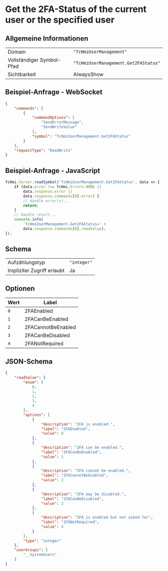 # Get the 2FA-Status of the current user or the specified user

## Allgemeine Informationen

|  |  |
| - | - |
| Domain | `"TcHmiUserManagement"` |
| Vollständiger Symbol-Pfad | `"TcHmiUserManagement.Get2FAStatus"` |
| Sichtbarkeit | AlwaysShow |

## Beispiel-Anfrage - WebSocket

```json
{
    "commands": [
        {
            "commandOptions": [
                "SendErrorMessage",
                "SendWriteValue"
            ],
            "symbol": "TcHmiUserManagement.Get2FAStatus"
        }
    ],
    "requestType": "ReadWrite"
}
```

## Beispiel-Anfrage - JavaScript

```javascript
TcHmi.Server.readSymbol('TcHmiUserManagement.Get2FAStatus', data => {
    if (data.error !== TcHmi.Errors.NONE ||
        data.response.error ||
        data.response.commands[0].error) {
        // Handle error(s)...
        return;
    }
    // Handle result...
    console.info(
        'TcHmiUserManagement.Get2FAStatus=' +
        data.response.commands[0].readValue);
});
```

## Schema

|  |  |
| - | - |
| Aufzählungstyp | `"integer"` |
| Impliziter Zugriff erlaubt | Ja |

## Optionen

| Wert | Label |
| ---- | ----- |
| `0` | 2FAEnabled |
| `1` | 2FACanBeEnabled |
| `2` | 2FACannotBeEnabled |
| `3` | 2FACanBeDisabled |
| `4` | 2FANotRequired |

## JSON-Schema

```json
{
    "readValue": {
        "enum": [
            0,
            1,
            2,
            3,
            4
        ],
        "options": [
            {
                "description": "2FA is enabled.",
                "label": "2FAEnabled",
                "value": 0
            },
            {
                "description": "2FA can be enabled.",
                "label": "2FACanBeEnabled",
                "value": 1
            },
            {
                "description": "2FA cannot be enabled.",
                "label": "2FACannotBeEnabled",
                "value": 2
            },
            {
                "description": "2FA may be disabled.",
                "label": "2FACanBeDisabled",
                "value": 3
            },
            {
                "description": "2FA is enabled but not asked for",
                "label": "2FANotRequired",
                "value": 4
            }
        ],
        "type": "integer"
    },
    "userGroups": [
        "__SystemUsers"
    ]
}
```
